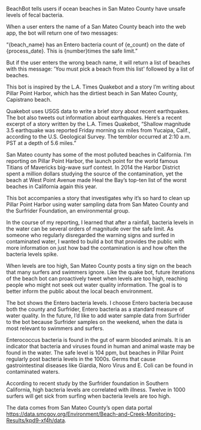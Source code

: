 BeachBot tells users if ocean beaches in San Mateo County have unsafe levels of fecal bacteria.  

When a user enters the name of a San Mateo County beach into the web app, the bot will return one of two messages: 

“{beach_name} has an Entero bacteria count of {e_count} on the date of {process_date}. This is {number}times the safe limit.” 

But if the user enters the wrong beach name, it will return a list of beaches with this message: 'You must pick a beach from this list' followed by a list of beaches. 

This bot is inspired by the L.A. Times Quakebot and a story I’m writing about Pillar Point Harbor, which has the dirtiest beach in San Mateo County, Capistrano beach. 

Quakebot uses USGS data to write a brief story about recent earthquakes. The bot also tweets out information about earthquakes. Here’s a recent excerpt of a story written by the L.A. Times Quakebot, “Shallow magnitude 3.5 earthquake was reported Friday morning six miles from Yucaipa, Calif., according to the U.S. Geological Survey. The temblor occurred at 2:10 a.m. PST at a depth of 5.6 miles.”

San Mateo county has some of the most polluted beaches in California. I’m reporting on Pillar Point Harbor, the launch point for the world famous Titians of Mavericks big-wave surf contest. In 2014 the Harbor District spent a million dollars studying the source of the contamination, yet the beach at West Point Avenue made Heal the Bay’s top-ten list of the worst beaches in California again this year. 

This bot accompanies a story that investigates why it’s so hard to clean up Pillar Point Harbor using water sampling data from San Mateo County and the Surfrider Foundation, an environmental group. 

In the course of my reporting, I learned that after a rainfall, bacteria levels in the water can be several orders of magnitude over the safe limit. As someone who regularly disregarded the warning signs and surfed in contaminated water, I wanted to build a bot that provides the public with more information on just how bad the contamination is and how often the bacteria levels spike. 

When levels are too high, San Mateo County posts a tiny sign on the beach that many surfers and swimmers ignore. 
Like the quake bot, future iterations of the beach bot can proactively tweet when levels are too high, reaching people who might not seek out water quality information. The goal is to better inform the public about the local beach environment. 

The bot shows the Entero bacteria levels. I choose Entero bacteria because both the county and Surfrider, Entero bacteria as a standard measure of water quality. In the future, I’d like to add water sample data from Surfrider to the bot because Surfrider samples on the weekend, when the data is most relevant to swimmers and surfers. 

Enterococcus bacteria is found in the gut of warm blooded animals. It is an indicator that bacteria and viruses found in human and animal waste may be found in the water. The safe level is 104 ppm, but beaches in Pillar Point regularly post bacteria levels in the 1000s. Germs that cause gastrointestinal diseases like Giardia, Noro Virus and E. Coli can be found in contaminated waters. 

According to recent study by the Surfrider foundation in Southern California, high bacteria levels are correlated with illness. Twelve in 1000 surfers will get sick from surfing when bacteria levels are too high.   

The data comes from San Mateo County’s open data portal https://data.smcgov.org/Environment/Beach-and-Creek-Monitoring-Results/kpd9-xf4h/data.  


